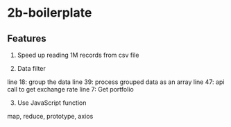 # 2b-boilerplate

## Features

1. Speed up reading 1M records from csv file

2. Data filter

line 18: group the data
line 39: process grouped data as an array
line 47: api call to get exchange rate
line 7: Get portfolio

3. Use JavaScript function

map, reduce, prototype, axios